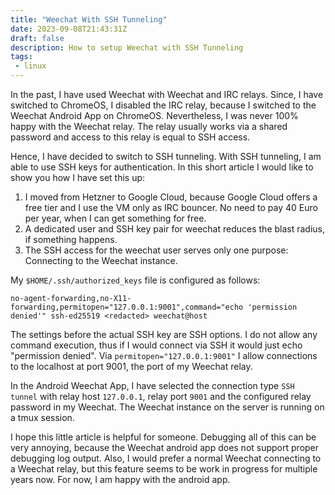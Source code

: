 ```yaml
---
title: "Weechat With SSH Tunneling"
date: 2023-09-08T21:43:31Z
draft: false
description: How to setup Weechat with SSH Tunneling
tags:
 - linux
---
```


In the past, I have used Weechat with Weechat and IRC relays. Since, I have switched to ChromeOS, I disabled the IRC relay, because I switched
to the Weechat Android App on ChromeOS. Nevertheless, I was never 100% happy with the Weechat relay. The relay usually works via a shared password
and access to this relay is equal to SSH access.

Hence, I have decided to switch to SSH tunneling. With SSH tunneling, I am able to use SSH keys for authentication. In this short article I would like
to show you how I have set this up:

1. I moved from Hetzner to Google Cloud, because Google Cloud offers a free tier and I use the VM only as IRC bouncer. No need to pay 40 Euro per year, when I can get something for free.
2. A dedicated user and SSH key pair for weechat reduces the blast radius, if something happens.
3. The SSH access for the weechat user serves only one purpose: Connecting to the Weechat instance.

My `$HOME/.ssh/authorized_keys` file is configured as follows:
```
no-agent-forwarding,no-X11-forwarding,permitopen="127.0.0.1:9001",command="echo 'permission denied'" ssh-ed25519 <redacted> weechat@host
```

The settings before the actual SSH key are SSH options. I do not allow any command execution, thus if I would connect via SSH it would just echo "permission denied".
Via `permitopen="127.0.0.1:9001"` I allow connections to the localhost at port 9001, the port of my Weechat relay.

In the Android Weechat App, I have selected the connection type `SSH tunnel` with relay host `127.0.0.1`, relay port `9001` and the configured relay password in my Weechat.
The Weechat instance on the server is running on a tmux session.

I hope this little article is helpful for someone. Debugging all of this can be very annoying, because the Weechat android app does not support proper debugging log output.
Also, I would prefer a normal Weechat connecting to a Weechat relay, but this feature seems to be work in progress for multiple years now. For now, I am happy with the android app.